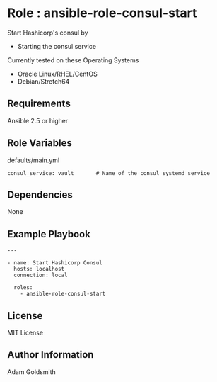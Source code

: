 Role : ansible-role-consul-start
================================

Start Hashicorp's consul by
* Starting the consul service

Currently tested on these Operating Systems
* Oracle Linux/RHEL/CentOS
* Debian/Stretch64

Requirements
------------

Ansible 2.5 or higher

Role Variables
--------------

defaults/main.yml
```
consul_service: vault		# Name of the consul systemd service
```

Dependencies
------------

None

Example Playbook
----------------

```
---

- name: Start Hashicorp Consul
  hosts: localhost
  connection: local

  roles:
    - ansible-role-consul-start
```

License
-------

MIT License

Author Information
------------------

Adam Goldsmith

